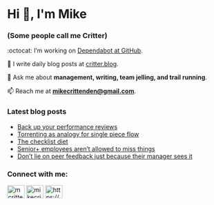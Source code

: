 # Hi 👋, I'm Mike
### (Some people call me Critter)

:octocat: I’m working on [Dependabot at GitHub](https://github.com/features/security).

📝 I write daily blog posts at [critter.blog](https://critter.blog).

💬 Ask me about **management, writing, team jelling, and trail running**.

📫 Reach me at **mikecrittenden@gmail.com**.

### Latest blog posts
<!-- BLOG-POST-LIST:START -->
- [Back up your performance reviews](https://critter.blog/2023/12/12/back-up-your-performance-reviews/)
- [Torrenting as analogy for single piece flow](https://critter.blog/2023/12/07/torrenting-as-analogy-for-single-piece-flow/)
- [The checklist diet](https://critter.blog/2023/12/04/the-checklist-diet/)
- [Senior+ employees aren’t allowed to miss things](https://critter.blog/2023/12/01/senior-employees-arent-allowed-to-miss-things/)
- [Don’t lie on peer feedback just because their manager sees it](https://critter.blog/2023/11/30/dont-lie-on-peer-feedback-just-because-their-manager-sees-it/)
<!-- BLOG-POST-LIST:END -->

<h3 align="left">Connect with me:</h3>
<p align="left">
<a href="https://twitter.com/mcrittenden" target="blank"><img align="center" src="https://raw.githubusercontent.com/rahuldkjain/github-profile-readme-generator/master/src/images/icons/Social/twitter.svg" alt="mcrittenden" height="30" width="40" /></a>
<a href="https://linkedin.com/in/mikecrittenden" target="blank"><img align="center" src="https://raw.githubusercontent.com/rahuldkjain/github-profile-readme-generator/master/src/images/icons/Social/linked-in-alt.svg" alt="mikecrittenden" height="30" width="40" /></a>
<a href="https://critter.blog/feed/" target="blank"><img align="center" src="https://raw.githubusercontent.com/rahuldkjain/github-profile-readme-generator/master/src/images/icons/Social/rss.svg" alt="https://critter.blog/feed/" height="30" width="40" /></a>
</p>
